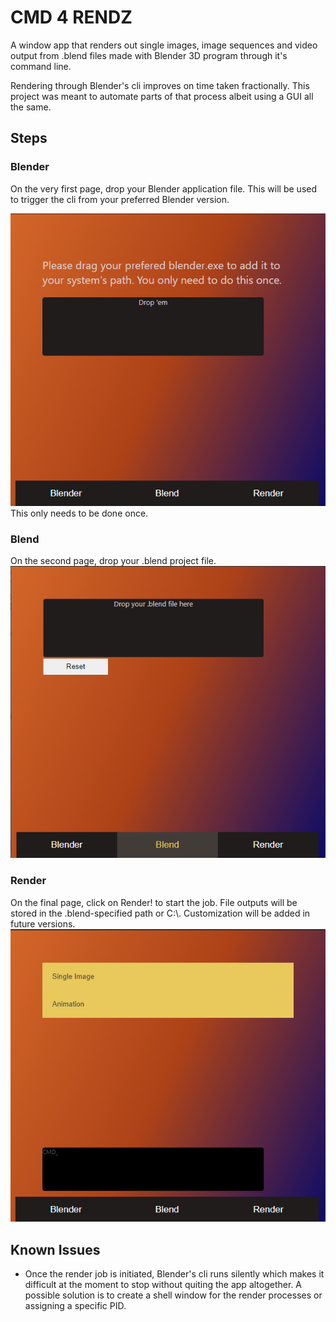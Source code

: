 # CMD 4 RENDZ
A window app that renders out single images, image sequences and video output from .blend files made with Blender 3D program through it's command line.

Rendering through Blender's cli improves on time taken fractionally. This project was meant to automate parts of that process albeit using a GUI all the same.
## Steps
### Blender
On the very first page, drop your Blender application file. This will be used to trigger the cli from your preferred Blender version.

![First Page Screenshot](./src/resources/media/screenshot/BlenderScreenshot.png)
This only needs to be done once.

### Blend
On the second page, drop your .blend project file.
![Second Page Screenshot](./src/resources/media/screenshot/BlendScreenshot.png)

### Render
On the final page, click on Render! to start the job. File outputs will be stored in the .blend-specified path or C:\\. Customization will be added in future versions.
![Third Page Screenshot](./src/resources/media/screenshot/RenderScreenshot.png)

## Known Issues
* Once the render job is initiated, Blender's cli runs silently which makes it difficult at the moment to stop without quiting the app altogether. A possible solution is to create a shell window for the render processes or assigning a specific PID.

